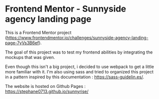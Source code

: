 # Frontend Mentor - Sunnyside agency landing page

This is a Frontend Mentor project (https://www.frontendmentor.io/challenges/sunnyside-agency-landing-page-7yVs3B6ef).

The goal of this project was to test my frontend abilities by integrating the mockups that was given.

Even though this isn't a big project, i decided to use webpack to get a little more familiar with it. I'm also using sass and tried to organized this project in a pattern inspired by this documentation : https://sass-guidelin.es/.

The website is hosted on Github Pages : https://stephane0713.github.io/sunnyrise/
